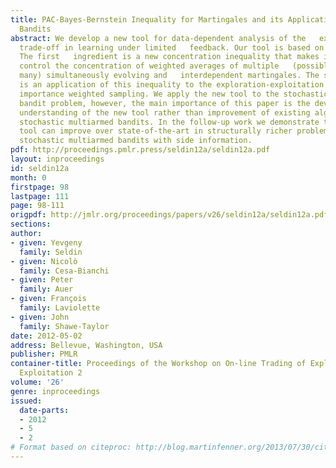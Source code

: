 ```yaml
---
title: PAC-Bayes-Bernstein Inequality for Martingales and its Application to Multiarmed
  Bandits
abstract: We develop a new tool for data-dependent analysis of the   exploration-exploitation
  trade-off in learning under limited   feedback. Our tool is based on two main ingredients.
  The first   ingredient is a new concentration inequality that makes it possible   to
  control the concentration of weighted averages of multiple   (possibly uncountably
  many) simultaneously evolving and   interdependent martingales. The second ingredient
  is an application of this inequality to the exploration-exploitation trade-off via
  importance weighted sampling. We apply the new tool to the stochastic multiarmed
  bandit problem, however, the main importance of this paper is the development and
  understanding of the new tool rather than improvement of existing algorithms for
  stochastic multiarmed bandits. In the follow-up work we demonstrate that the new
  tool can improve over state-of-the-art in structurally richer problems, such as
  stochastic multiarmed bandits with side information.
pdf: http://proceedings.pmlr.press/seldin12a/seldin12a.pdf
layout: inproceedings
id: seldin12a
month: 0
firstpage: 98
lastpage: 111
page: 98-111
origpdf: http://jmlr.org/proceedings/papers/v26/seldin12a/seldin12a.pdf
sections: 
author:
- given: Yevgeny
  family: Seldin
- given: Nicolò
  family: Cesa-Bianchi
- given: Peter
  family: Auer
- given: François
  family: Laviolette
- given: John
  family: Shawe-Taylor
date: 2012-05-02
address: Bellevue, Washington, USA
publisher: PMLR
container-title: Proceedings of the Workshop on On-line Trading of Exploration and
  Exploitation 2
volume: '26'
genre: inproceedings
issued:
  date-parts:
  - 2012
  - 5
  - 2
# Format based on citeproc: http://blog.martinfenner.org/2013/07/30/citeproc-yaml-for-bibliographies/
---
```

